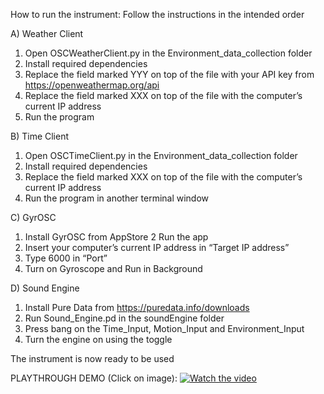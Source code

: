 How to run the instrument:
Follow the instructions in the intended order

A) Weather Client
1. Open OSCWeatherClient.py in the Environment_data_collection folder
2. Install required dependencies 
3. Replace the field marked YYY on top of the file with your API key from https://openweathermap.org/api
4. Replace the field marked XXX on top of the file with the computer’s current IP address
5. Run the program


B) Time Client
1. Open OSCTimeClient.py in the Environment_data_collection folder
2. Install required dependencies 
3. Replace the field marked XXX on top of the file with the computer’s current IP address
4. Run the program in another terminal window


C) GyrOSC
1. Install GyrOSC from AppStore 
2 Run the app
3. Insert your computer’s current IP address in “Target IP address”
4. Type 6000 in “Port”
5. Turn on Gyroscope and Run in Background

D) Sound Engine
1. Install Pure Data from https://puredata.info/downloads
2. Run Sound_Engine.pd in the soundEngine folder
3. Press bang on the Time_Input, Motion_Input and Environment_Input
4. Turn the engine on using the toggle

The instrument is now ready to be used

PLAYTHROUGH DEMO (Click on image):
[![Watch the video](https://img.youtube.com/vi/12AitBk8yDo/maxresdefault.jpg)](https://www.youtube.com/watch?v=12AitBk8yDo)


